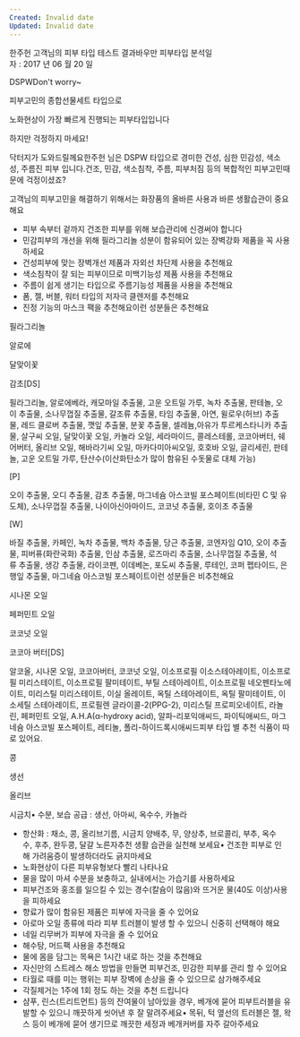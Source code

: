```yaml
---
Created: Invalid date
Updated: Invalid date
---
```

한주헌 고객님의 피부 타입 테스트 결과바우만 피부타입 분석일자 : 2017 년 06 월 20 일

DSPWDon't worry~

피부고민의 종합선물세트 타입으로

노화현상이 가장 빠르게 진행되는 피부타입입니다

하지만 걱정하지 마세요!

닥터지가 도와드릴께요한주헌 님은 DSPW 타입으로 경미한 건성, 심한 민감성, 색소성, 주름진 피부 입니다.건조, 민감, 색소침착, 주름, 피부처짐 등의 복합적인 피부고민때문에 걱정이셨죠?

고객님의 피부고민을 해결하기 위해서는 화장품의 올바른 사용과 바른 생활습관이 중요해요

- 피부 속부터 겉까지 건조한 피부를 위해 보습관리에 신경써야 합니다
- 민감피부의 개선을 위해 필라그리놀 성분이 함유되어 있는 장벽강화 제품을 꼭 사용하세요
- 건성피부에 맞는 장벽개선 제품과 자외선 차단제 사용을 추천해요
- 색소침착이 잘 되는 피부이므로 미백기능성 제품 사용을 추천해요
- 주름이 쉽게 생기는 타입으로 주름기능성 제품을 사용을 추천해요
- 폼, 젤, 버블, 워터 타입의 저자극 클렌저를 추천해요
- 진정 기능의 마스크 팩을 추천해요이런 성분들은 추천해요

필라그리놀

알로에

달맞이꽃

감초[DS]

필라그리놀, 알로에베라, 캐모마일 추출물, 고운 오트밀 가루, 녹차 추출물, 판테놀, 오이 추출물, 소나무껍질 추출물, 갈조류 추출물, 타임 추출물, 아연, 윌로우(허브) 추출물, 레드 클로버 추출물, 깻잎 추출물, 분꽃 추출물, 셀레늄,아유가 투르케스타니카 추출물, 살구씨 오일, 달맞이꽃 오일, 카놀라 오일, 세라마이드, 콜레스테롤, 코코아버터, 쉐어버터, 올리브 오일, 해바라기씨 오일, 마카다미아씨오일, 호호바 오일, 글리세린, 판테놀, 고운 오트밀 가루, 탄산수(이산화탄소가 많이 함유된 수돗물로 대체 가능)

[P]

오이 추출물, 오디 추출물, 감초 추출물, 마그네슘 아스코빌 포스페이트(비타민 C 및 유도체), 소나무껍질 추출물, 나이아신아마이드, 코코넛 추출물, 호이초 추출물

[W]

바질 추출물, 카페인, 녹차 추출물, 백차 추출물, 당근 추출물, 코엔자임 Q10, 오이 추출물, 피버퓨(화란국화) 추출물, 인삼 추출물, 로즈마리 추출물, 소나무껍질 추출물, 석류 추출물, 생강 추출물, 라이코펜, 이데베논, 포도씨 추출물, 루테인, 코퍼 펩타이드, 은행잎 추출물, 마그네슘 아스코빌 포스페이트이런 성분들은 비추천해요

시나몬 오일

페퍼민트 오일

코코넛 오일

코코아 버터[DS]

알코올, 시나몬 오일, 코코아버터, 코코넛 오일, 이소프로필 이소스테아레이트, 이소프로필 미리스테이트, 이소프로필 팔미테이트, 부틸 스테아레이트, 이소프로필 네오펜타노에이트, 미리스틸 미리스테이트, 이실 올레이트, 옥틸 스테아레이트, 옥틸 팔미테이트, 이소세틸 스테아레이트, 프로필렌 글라이콜-2(PPG-2), 미리스틸 프로피오네이트, 라놀린, 페퍼민트 오일, A.H.A(α-hydroxy acid), 알파-리포익애씨드, 파이틱애씨드, 마그네슘 아스코빌 포스페이트, 레티놀, 폴리-하이드록시애씨드피부 타입 별 추천 식품이 따로 있어요.

콩

생선

올리브

시금치• 수분, 보습 공급 : 생선, 아마씨, 옥수수, 카놀라

- 항산화 : 채소, 콩, 올리브기름, 시금치 양배추, 무, 양상추, 브로콜리, 부추, 옥수수, 후추, 완두콩, 달걀 노른자추천 생활 습관을 실천해 보세요• 건조한 피부로 인해 가려움증이 발생하더라도 긁지마세요
- 노화현상이 다른 피부유형보다 빨리 나타나요
- 물을 많이 마셔 수분을 보충하고, 실내에서는 가습기를 사용하세요
- 피부건조와 홍조를 일으킬 수 있는 경수(칼슘이 많음)와 뜨거운 물(40도 이상)사용을 피하세요
- 향료가 많이 함유된 제품은 피부에 자극을 줄 수 있어요
- 아로마 오일 종류에 따라 피부 트러블이 발생 할 수 있으니 신중히 선택해야 해요
- 네일 리무버가 피부에 자극을 줄 수 있어요
- 해수탕, 머드팩 사용을 추천해요
- 물에 몸을 담그는 목욕은 1시간 내로 하는 것을 추천해요
- 자신만의 스트레스 해소 방법을 만들면 피부건조, 민감한 피부를 관리 할 수 있어요
- 타월로 때를 미는 행위는 피부 장벽에 손상을 줄 수 있으므로 삼가해주세요
- 각질제거는 1주에 1회 정도 하는 것을 추천 드립니다
- 샴푸, 린스(트리트먼트) 등의 잔여물이 남아있을 경우, 베개에 묻어 피부트러블을 유발할 수 있으니 깨끗하게 씻어낸 후 잘 말려주세요• 목뒤, 턱 옆선의 트러블은 젤, 왁스 등이 베개에 묻어 생기므로 깨끗한 세정과 베개커버를 자주 갈아주세요
